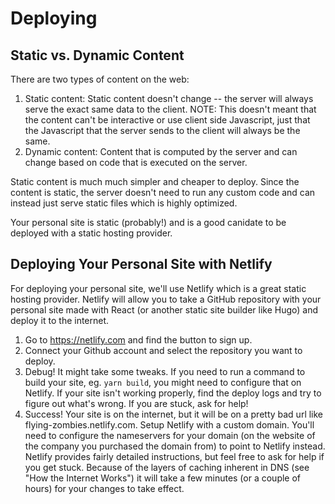 # Deploying

## Static vs. Dynamic Content
There are two types of content on the web:
1. Static content: Static content doesn't change -- the server will always serve the exact same data to the client. NOTE: This doesn't meant that the content can't be interactive or use client side Javascript, just that the Javascript that the server sends to the client will always be the same.
2. Dynamic content: Content that is computed by the server and can change based on code that is executed on the server.

Static content is much much simpler and cheaper to deploy. Since the content is static, the server doesn't need to run any custom code and can instead just serve static files which is highly optimized.

Your personal site is static (probably!) and is a good canidate to be deployed with a static hosting provider.

## Deploying Your Personal Site with Netlify

For deploying your personal site, we'll use Netlify which is a great static hosting provider. Netlify will allow you to take a GitHub repository with your personal site made with React (or another static site builder like Hugo) and deploy it to the internet.

1. Go to https://netlify.com and find the button to sign up.
2. Connect your Github account and select the repository you want to deploy.
3. Debug! It might take some tweaks. If you need to run a command to build your site, eg. `yarn build`, you might need to configure that on Netlify. If your site isn't working properly, find the deploy logs and try to figure out what's wrong. If you are stuck, ask for help!
4. Success! Your site is on the internet, but it will be on a pretty bad url like flying-zombies.netlify.com. Setup Netlify with a custom domain. You'll need to configure the nameservers for your domain (on the website of the company you purchased the domain from) to point to Netlify instead. Netlify provides fairly detailed instructions, but feel free to ask for help if you get stuck. Because of the layers of caching inherent in DNS (see "How the Internet Works") it will take a few minutes (or a couple of hours) for your changes to take effect.
